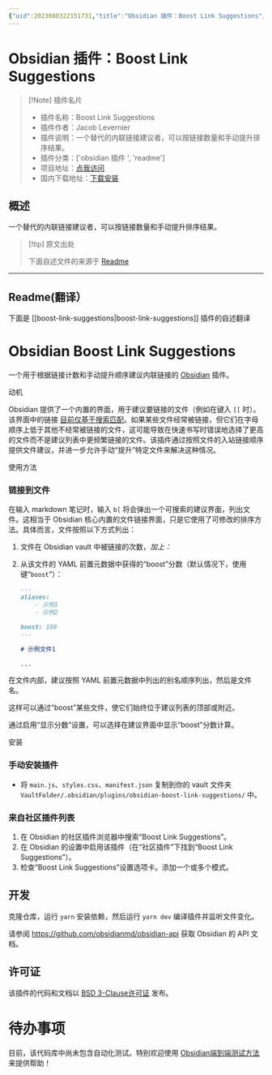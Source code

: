 ```yaml
---
{"uid":2023080322151731,"title":"Obsidian 插件：Boost Link Suggestions","tags":["obsidian插件","readme"],"description":"一个替代的内联链接建议者，可以按链接数量和手动提升排序结果。","author":"AI","type":"readme","draft":false,"editable":false,"modified":20230101000000,"dg-publish":true,"permalink":"/lake-of-knowledge/10-obsidian/obsidian/readme/boost-link-suggestions-readme/","dgPassFrontmatter":true}
---
```



# Obsidian 插件：Boost Link Suggestions

> [!Note] 插件名片
> - 插件名称：Boost Link Suggestions
> - 插件作者：Jacob Levernier
> - 插件说明：一个替代的内联链接建议者，可以按链接数量和手动提升排序结果。
> - 插件分类：['obsidian 插件 ', 'readme']
> - 项目地址：[点我访问](https://github.com/jglev/obsidian-boost-link-suggestions)
> - 国内下载地址：[下载安装](https://pkmer.cn/products/plugin/pluginMarket/?boost-link-suggestions)

## 概述

一个替代的内联链接建议者，可以按链接数量和手动提升排序结果。

> [!tip] 原文出处
>
>下面自述文件的来源于 [Readme](https://ghproxy.net/https://raw.githubusercontent.com/jglev/obsidian-boost-link-suggestions/main/README.md)
>

---

## Readme(翻译）

下面是 [[boost-link-suggestions\|boost-link-suggestions]] 插件的自述翻译

# Obsidian Boost Link Suggestions

一个用于根据链接计数和手动提升顺序建议内联链接的 [Obsidian](https://obsidian.md) 插件。

动机

Obsidian 提供了一个内置的界面，用于建议要链接的文件（例如在键入 `[[` 时）。该界面中的链接 [目前仅基于搜索匹配](https://discord.com/channels/686053708261228577/716028884885307432/1053860523646656563)。如果某些文件经常被链接，但它们在字母顺序上低于其他不经常被链接的文件，这可能导致在快速书写时错误地选择了更高的文件而不是建议列表中更频繁链接的文件。该插件通过按照文件的入站链接顺序提供文件建议，并进一步允许手动“提升”特定文件来解决这种情况。

使用方法

### 链接到文件

在输入 markdown 笔记时，输入 `b[` 将会弹出一个可搜索的建议界面，列出文件。这相当于 Obsidian 核心内置的文件链接界面，只是它使用了可修改的排序方法。具体而言，文件按照以下方式列出：

1. 文件在 Obsidian vault 中被链接的次数，_加上：_
2. 从该文件的 YAML 前置元数据中获得的“boost”分数（默认情况下，使用键“`boost`”）：

	```md
	---
	aliases:
		- 示例1
		- 示例2

	boost: 100
	---

	# 示例文件1

	...
	```

在文件内部，建议按照 YAML 前置元数据中列出的别名顺序列出，然后是文件名。

这样可以通过“boost”某些文件，使它们始终位于建议列表的顶部或附近。

通过启用“显示分数”设置，可以选择在建议界面中显示“boost”分数计算。

安装

### 手动安装插件

- 将 `main.js`、`styles.css`、`manifest.json` 复制到你的 vault 文件夹 `VaultFolder/.obsidian/plugins/obsidian-boost-link-suggestions/` 中。

### 来自社区插件列表

1. 在 Obsidian 的社区插件浏览器中搜索“Boost Link Suggestions”。
2. 在 Obsidian 的设置中启用该插件（在“社区插件”下找到“Boost Link Suggestions”）。
3. 检查“Boost Link Suggestions”设置选项卡。添加一个或多个模式。

## 开发

克隆仓库，运行 `yarn` 安装依赖，然后运行 `yarn dev` 编译插件并监听文件变化。

请参阅 <https://github.com/obsidianmd/obsidian-api> 获取 Obsidian 的 API 文档。

## 许可证

该插件的代码和文档以 [BSD 3-Clause许可证](./LICENSE) 发布。

# 待办事项

目前，该代码库中尚未包含自动化测试。特别欢迎使用 [Obsidian端到端测试方法](https://github.com/trashhalo/obsidian-plugin-e2e-test) 来提供帮助！
